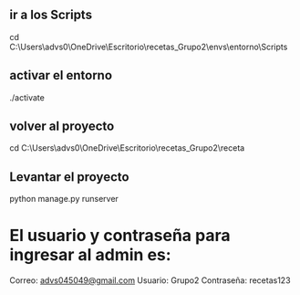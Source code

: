 ## ir a los Scripts
cd C:\Users\advs0\OneDrive\Escritorio\recetas_Grupo2\envs\entorno\Scripts

## activar el entorno
./activate

## volver al proyecto
cd C:\Users\advs0\OneDrive\Escritorio\recetas_Grupo2\receta

## Levantar el proyecto
python manage.py runserver

# El usuario y contraseña para ingresar al admin es:
Correo: advs045049@gmail.com
Usuario: Grupo2
Contraseña: recetas123